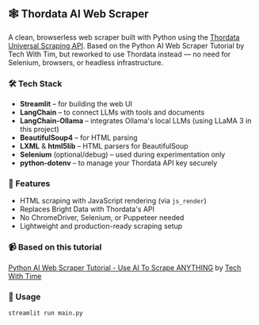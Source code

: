## 🕸️ Thordata AI Web Scraper

A clean, browserless web scraper built with Python using the [Thordata Universal Scraping API](https://www.thordata.com/). Based on the Python AI Web Scraper Tutorial by Tech With Tim, but reworked to use Thordata instead — no need for Selenium, browsers, or headless infrastructure.

### 🛠️ Tech Stack

- **Streamlit** – for building the web UI
- **LangChain** – to connect LLMs with tools and documents
- **LangChain-Ollama** – integrates Ollama's local LLMs (using LLaMA 3 in this project)
- **BeautifulSoup4** – for HTML parsing
- **LXML** & **html5lib** – HTML parsers for BeautifulSoup
- **Selenium** (optional/debug) – used during experimentation only
- **python-dotenv** – to manage your Thordata API key securely

### 🔧 Features

- HTML scraping with JavaScript rendering (via `js_render`)
- Replaces Bright Data with Thordata's API
- No ChromeDriver, Selenium, or Puppeteer needed
- Lightweight and production-ready scraping setup

### 📹 Based on this tutorial

[Python AI Web Scraper Tutorial - Use AI To Scrape ANYTHING](https://youtu.be/Oo8-nEuDBkk?si=03IazmwFF8877Dtl) by [Tech With Time](https://www.youtube.com/@TechWithTim)

### 🧪 Usage

```bash
streamlit run main.py
```
